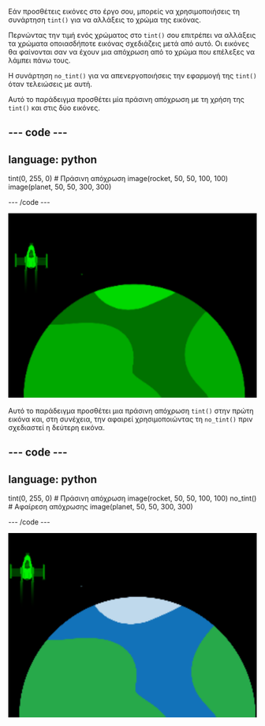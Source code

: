 Εάν προσθέτεις εικόνες στο έργο σου, μπορείς να χρησιμοποιήσεις τη συνάρτηση `tint()` για να αλλάξεις το χρώμα της εικόνας.

Περνώντας την τιμή ενός χρώματος στο `tint()` σου επιτρέπει να αλλάξεις τα χρώματα οποιασδήποτε εικόνας σχεδιάζεις μετά από αυτό. Οι εικόνες θα φαίνονται σαν να έχουν μια απόχρωση από το χρώμα που επέλεξες να λάμπει πάνω τους.

Η συνάρτηση `no_tint()` για να απενεργοποιήσεις την εφαρμογή της `tint()` όταν τελειώσεις με αυτή.

Αυτό το παράδειγμα προσθέτει μία πράσινη απόχρωση με τη χρήση της `tint()` και στις δύο εικόνες.

--- code ---
---
language: python
---

  tint(0, 255, 0) # Πράσινη απόχρωση 
  image(rocket, 50, 50, 100, 100) 
  image(planet, 50, 50, 300, 300)

--- /code ---

![Η περιοχή εμφάνισης δείχνει έναν πύραυλο και έναν πλανήτη με αποχρώσεις](images/all_tint.png)

Αυτό το παράδειγμα προσθέτει μια πράσινη απόχρωση `tint()` στην πρώτη εικόνα και, στη συνέχεια, την αφαιρεί χρησιμοποιώντας τη `no_tint()` πριν σχεδιαστεί η δεύτερη εικόνα.

--- code ---
---
language: python
---

  tint(0, 255, 0) # Πράσινη απόχρωση 
  image(rocket, 50, 50, 100, 100) 
  no_tint() # Αφαίρεση απόχρωσης 
  image(planet, 50, 50, 300, 300)

--- /code ---

![Η περιοχή εμφάνισης δείχνει έναν πύραυλο και έναν πλανήτη χωρίς αποχρώσεις](images/some_tint.png)

